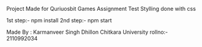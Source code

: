 Project Made for Quriuosbit Games Assignment Test
Stylling done with css

1st step:- npm install
2nd step:- npm start  

Made By :
Karmanveer Singh Dhillon
Chitkara University
rollno:- 2110992034